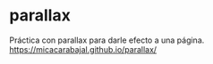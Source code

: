 # parallax
Práctica con parallax para darle efecto a una página. 
https://micacarabajal.github.io/parallax/
